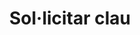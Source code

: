 ---
title: Sol·licitar clau
description: Sol·licitar clau API
layout: key
url: sollicitar/clau
script:
---